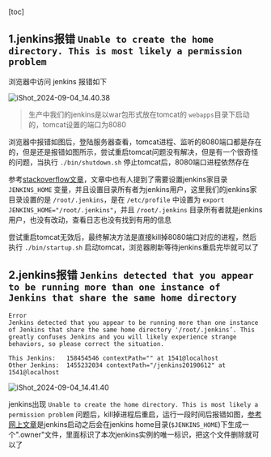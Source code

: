 [toc]



## 1.jenkins报错 `Unable to create the home directory. This is most likely a permission problem`

浏览器中访问 jenkins 报错如下

![iShot_2024-09-04_14.40.38](https://gitea.pptfz.cn/pptfz/picgo-images/raw/branch/master/img/iShot_2024-09-04_14.40.38.png)



> 生产中我们的jenkins是以war包形式放在tomcat的 `webapps`目录下启动的，tomcat设置的端口为8080



浏览器中报错如图后，登陆服务器查看，tomcat进程、监听的8080端口都是存在的，但是还是报错如图所示，尝试重启tomcat问题没有解决，但是有一个很奇怪的问题，当执行 `./bin/shutdown.sh` 停止tomcat后，8080端口进程依然存在

参考[stackoverflow文章](https://stackoverflow.com/questions/54670362/unable-to-create-the-home-directory-this-is-most-likely-a-permission-problem)，文章中也有人提到了需要设置jenkins家目录 `JENKINS_HOME` 变量，并且设置目录所有者为jenkins用户，这里我们的jenkins家目录设置的是 `/root/.jenkins`，是在 `/etc/profile` 中设置为 `export JENKINS_HOME="/root/.jenkins"`，并且 `/root/.jenkins` 目录所有者就是jenkins用户，也没有改动，查看日志也没有找到有用的信息

尝试重启tomcat无效后，最终解决方法是直接kill掉8080端口对应的进程，然后执行 `./bin/startup.sh` 启动tomcat，浏览器刷新等待jenkins重启完毕就可以了









## 2.jenkins报错 `Jenkins detected that you appear to be running more than one instance of Jenkins that share the same home directory`

```shell
Error
Jenkins detected that you appear to be running more than one instance of Jenkins that share the same home directory '/root/.jenkins’. This greatly confuses Jenkins and you will likely experience strange behaviors, so please correct the situation.

This Jenkins:	158454546 contextPath="" at 1541@localhost
Other Jenkins:	1455232034 contextPath="/jenkins20190612" at 1541@localhost
```

![iShot_2024-09-04_14.41.40](https://gitea.pptfz.cn/pptfz/picgo-images/raw/branch/master/img/iShot_2024-09-04_14.41.40.png)





jenkins出现 `Unable to create the home directory. This is most likely a permission problem` 问题后，kill掉进程后重启，运行一段时间后报错如图，[参考网上文章](https://my.oschina.net/xueyi28/blog/1541704)是jenkins启动之后会在jenkins home目录(`$JENKINS_HOME`)下生成一个".owner"文件，里面标识了本次jenkins实例的唯一标识，把这个文件删除就可以了

